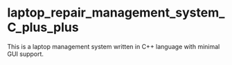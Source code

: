 # laptop_repair_management_system_C_plus_plus
This is a laptop management system written in C++ language with minimal GUI support. 
